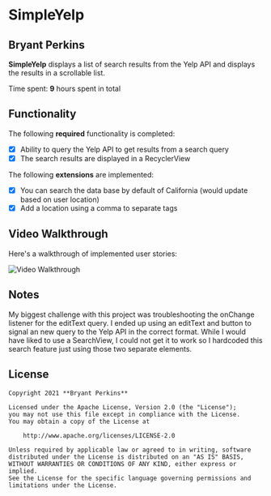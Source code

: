 # SimpleYelp

## Bryant Perkins

**SimpleYelp** displays a list of search results from the Yelp API and displays the results in a scrollable list. 

Time spent: **9** hours spent in total

## Functionality 

The following **required** functionality is completed:

* [x] Ability to query the Yelp API to get results from a search query
* [x] The search results are displayed in a RecyclerView

The following **extensions** are implemented:

* [x] You can search the data base by default of California (would update based on user location)
* [X] Add a location using a comma to separate tags

## Video Walkthrough

Here's a walkthrough of implemented user stories:

<img src='SimpleYelp_BryantPerkins.gif' title='Video Walkthrough' width='' alt='Video Walkthrough' />

## Notes

My biggest challenge with this project was troubleshooting the onChange listener for the editText query.
I ended up using an editText and button to signal an new query to the Yelp API in the correct format.
While I would have liked to use a SearchView, I could not get it to work so I hardcoded this search feature
just using those two separate elements.

## License

    Copyright 2021 **Bryant Perkins**

    Licensed under the Apache License, Version 2.0 (the "License");
    you may not use this file except in compliance with the License.
    You may obtain a copy of the License at

        http://www.apache.org/licenses/LICENSE-2.0

    Unless required by applicable law or agreed to in writing, software
    distributed under the License is distributed on an "AS IS" BASIS,
    WITHOUT WARRANTIES OR CONDITIONS OF ANY KIND, either express or implied.
    See the License for the specific language governing permissions and
    limitations under the License.
